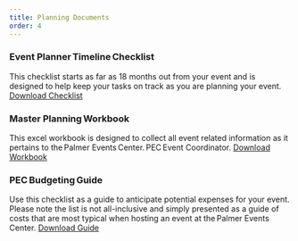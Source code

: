 ```yaml
---
title: Planning Documents
order: 4
---
```


### Event Planner Timeline Checklist

This checklist starts as far as 18 months out from your event and is designed to help keep your tasks on track as you are planning your event. [Download Checklist](https://s3.amazonaws.com/assets.palmereventscenter.com/2021/planning/pec-event-planning-checklist-fnl.pdf)

### Master Planning Workbook

This excel workbook is designed to collect all event related information as it pertains to the Palmer Events Center. PEC Event Coordinator. [Download Workbook](https://s3.amazonaws.com/assets.palmereventscenter.com/2021/planning/PEC_Master+Planning+Workbook.xlsx)

### PEC Budgeting Guide

Use this checklist as a guide to anticipate potential expenses for your event. Please note the list is not all-inclusive and simply presented as a guide of costs that are most typical when hosting an event at the Palmer Events Center. [Download Guide](https://s3.amazonaws.com/assets.palmereventscenter.com/2021/planning/pec-event-budgeting-guide-fnl.pdf)
